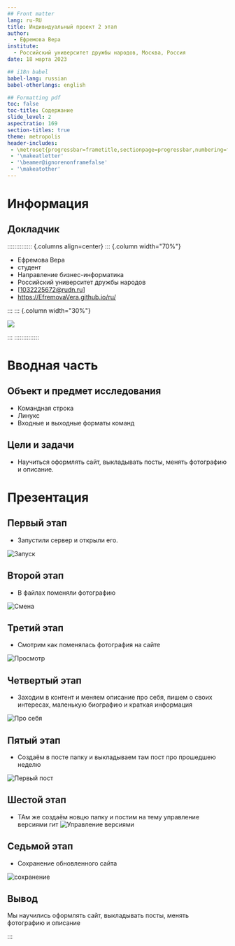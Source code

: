 ```yaml
---
## Front matter
lang: ru-RU
title: Индивидуальный проект 2 этап
author:
  - Ефремова Вера
institute:
  - Российский университет дружбы народов, Москва, Россия
date: 18 марта 2023

## i18n babel
babel-lang: russian
babel-otherlangs: english

## Formatting pdf
toc: false
toc-title: Содержание
slide_level: 2
aspectratio: 169
section-titles: true
theme: metropolis
header-includes:
 - \metroset{progressbar=frametitle,sectionpage=progressbar,numbering=fraction}
 - '\makeatletter'
 - '\beamer@ignorenonframefalse'
 - '\makeatother'
---
```


# Информация

## Докладчик

:::::::::::::: {.columns align=center}
::: {.column width="70%"}

  * Ефремова Вера
  * студент
  * Направление бизнес-информатика
  * Российский университет дружбы народов
  * [1032225672@rudn.ru]
  * <https://EfremovaVera.github.io/ru/>

:::
::: {.column width="30%"}

![](./image/Efremova.jpg)

:::
::::::::::::::

# Вводная часть

## Объект и предмет исследования

- Командная строка
- Линукс
- Входные и выходные форматы команд

## Цели и задачи

- Научиться оформлять сайт, выкладывать посты, менять фотографию и описание.

# Презентация
## Первый этап

- Запустили сервер и открыли его.

![Запуск](image/1.jpg)

## Второй этап

- В файлах поменяли фотографию  

![Смена](image/2.jpg)

## Третий этап

- Смотрим как поменялась фотография на сайте

![Просмотр](image/3.jpg)

## Четвертый этап

- Заходим в контент и меняем описание про себя, пишем о своих интересах, маленькую биографию и краткая информация

![Про себя](image/4.jpg)

## Пятый этап

- Создаём в посте папку и выкладываем там пост про прошедшею неделю

![Первый пост](image/5.jpg)

## Шестой этап

- ТАм же создаём новцю папку и постим на тему управление версиями гит 
![Управление версиями](image/6.jpg)

## Седьмой этап

- Сохранение обновленного сайта

![сохранение](image/7.jpg)

## Вывод

Мы научились оформлять сайт, выкладывать посты, менять фотографию и описание

:::

